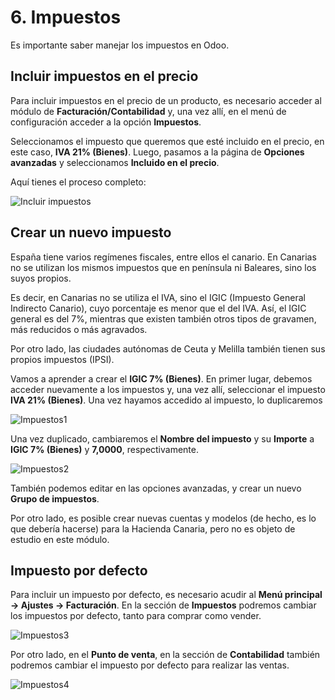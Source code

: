 # 6. Impuestos

Es importante saber manejar los impuestos en Odoo.

## Incluir impuestos en el precio

Para incluir impuestos en el precio de un producto, es necesario acceder al módulo de **Facturación/Contabilidad** y, una vez allí, en el menú de configuración acceder a la opción **Impuestos**.

Seleccionamos el impuesto que queremos que esté incluido en el precio, en este caso, **IVA 21% (Bienes)**. Luego, pasamos a la página de **Opciones avanzadas** y seleccionamos **Incluido en el precio**.

Aquí tienes el proceso completo:

![Incluir impuestos](https://raw.githubusercontent.com/canarydev/SGE/refs/heads/main/static/images/UT3/incluir_impuesto.gif)

## Crear un nuevo impuesto

España tiene varios regímenes fiscales, entre ellos el canario. En Canarias no se utilizan los mismos impuestos que en península ni Baleares, sino los suyos propios.

Es decir, en Canarias no se utiliza el IVA, sino el IGIC (Impuesto General Indirecto Canario), cuyo porcentaje es menor que el del IVA. Así, el IGIC general es del 7%, mientras que existen también otros tipos de gravamen, más reducidos o más agravados.

Por otro lado, las ciudades autónomas de Ceuta y Melilla también tienen sus propios impuestos (IPSI).

Vamos a aprender a crear el **IGIC 7% (Bienes)**. En primer lugar, debemos acceder nuevamente a los impuestos y, una vez allí, seleccionar el impuesto **IVA 21% (Bienes)**.
Una vez hayamos accedido al impuesto, lo duplicaremos

![Impuestos1](https://raw.githubusercontent.com/canarydev/SGE/refs/heads/main/static/images/UT3/impuestos1.png)

Una vez duplicado, cambiaremos el **Nombre del impuesto** y su **Importe** a **IGIC 7% (Bienes)** y **7,0000**, respectivamente.

![Impuestos2](https://raw.githubusercontent.com/canarydev/SGE/refs/heads/main/static/images/UT3/impuestos2.png)

También podemos editar en las opciones avanzadas, y crear un nuevo **Grupo de impuestos**.

Por otro lado, es posible crear nuevas cuentas y modelos (de hecho, es lo que debería hacerse) para la Hacienda Canaria, pero no es objeto de estudio en este módulo.

## Impuesto por defecto

Para incluir un impuesto por defecto, es necesario acudir al **Menú principal -> Ajustes -> Facturación**. En la sección de **Impuestos** podremos cambiar los impuestos por defecto, tanto para comprar como vender.

![Impuestos3](https://raw.githubusercontent.com/canarydev/SGE/refs/heads/main/static/images/UT3/impuestos3.png)

Por otro lado, en el **Punto de venta**, en la sección de **Contabilidad** también podremos cambiar el impuesto por defecto para realizar las ventas.

![Impuestos4](https://raw.githubusercontent.com/canarydev/SGE/refs/heads/main/static/images/UT3/impuestos4.png)



